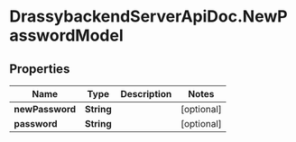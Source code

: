# DrassybackendServerApiDoc.NewPasswordModel

## Properties

Name | Type | Description | Notes
------------ | ------------- | ------------- | -------------
**newPassword** | **String** |  | [optional] 
**password** | **String** |  | [optional] 


